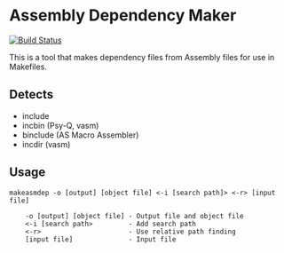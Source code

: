 # Assembly Dependency Maker

[![Build Status](https://github.com/devon-artmeier/makeasmdep/actions/workflows/cmake-multi-platform.yml/badge.svg)](https://github.com/devon-artmeier/makeasmdep/actions/workflows/cmake-multi-platform.yml)

This is a tool that makes dependency files from Assembly files for use in Makefiles.

## Detects

* include
* incbin (Psy-Q, vasm)
* binclude (AS Macro Assembler)
* incdir (vasm)

## Usage

    makeasmdep -o [output] [object file] <-i [search path]> <-r> [input file]
    
        -o [output] [object file] - Output file and object file
        <-i [search path>         - Add search path
        <-r>                      - Use relative path finding
        [input file]              - Input file
